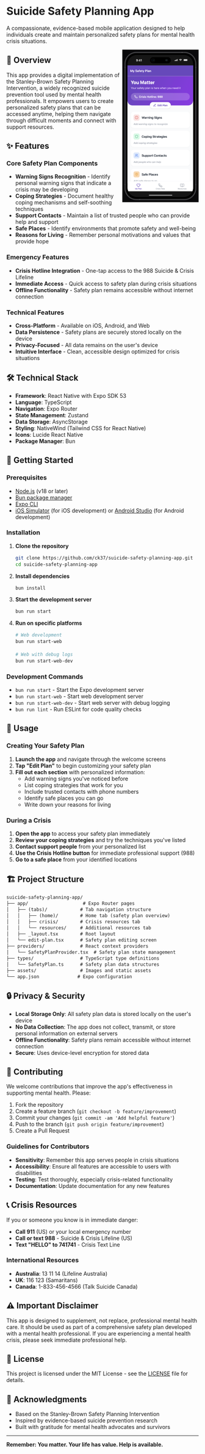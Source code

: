 # Suicide Safety Planning App

A compassionate, evidence-based mobile application designed to help individuals create and maintain personalized safety plans for mental health crisis situations.

<img src="assets/images/app-screenshot.png" alt="App Screenshot" width="200" align="right" />

## 🌟 Overview

This app provides a digital implementation of the Stanley-Brown Safety Planning Intervention, a widely recognized suicide prevention tool used by mental health professionals. It empowers users to create personalized safety plans that can be accessed anytime, helping them navigate through difficult moments and connect with support resources.

## ✨ Features

### Core Safety Plan Components
- **Warning Signs Recognition** - Identify personal warning signs that indicate a crisis may be developing
- **Coping Strategies** - Document healthy coping mechanisms and self-soothing techniques
- **Support Contacts** - Maintain a list of trusted people who can provide help and support
- **Safe Places** - Identify environments that promote safety and well-being
- **Reasons for Living** - Remember personal motivations and values that provide hope

### Emergency Features
- **Crisis Hotline Integration** - One-tap access to the 988 Suicide & Crisis Lifeline
- **Immediate Access** - Quick access to safety plan during crisis situations
- **Offline Functionality** - Safety plan remains accessible without internet connection

### Technical Features
- **Cross-Platform** - Available on iOS, Android, and Web
- **Data Persistence** - Safety plans are securely stored locally on the device
- **Privacy-Focused** - All data remains on the user's device
- **Intuitive Interface** - Clean, accessible design optimized for crisis situations

## 🛠 Technical Stack

- **Framework**: React Native with Expo SDK 53
- **Language**: TypeScript
- **Navigation**: Expo Router
- **State Management**: Zustand
- **Data Storage**: AsyncStorage
- **Styling**: NativeWind (Tailwind CSS for React Native)
- **Icons**: Lucide React Native
- **Package Manager**: Bun

## 🚀 Getting Started

### Prerequisites

- [Node.js](https://nodejs.org/) (v18 or later)
- [Bun package manager](https://bun.sh/)
- [Expo CLI](https://docs.expo.dev/get-started/installation/)
- [iOS Simulator](https://developer.apple.com/xcode/) (for iOS development) or [Android Studio](https://developer.android.com/studio) (for Android development)

### Installation

1. **Clone the repository**
   ```bash
   git clone https://github.com/ck37/suicide-safety-planning-app.git
   cd suicide-safety-planning-app
   ```

2. **Install dependencies**
   ```bash
   bun install
   ```

3. **Start the development server**
   ```bash
   bun run start
   ```

4. **Run on specific platforms**
   ```bash
   # Web development
   bun run start-web
   
   # Web with debug logs
   bun run start-web-dev
   ```

### Development Commands

- `bun run start` - Start the Expo development server
- `bun run start-web` - Start web development server
- `bun run start-web-dev` - Start web server with debug logging
- `bun run lint` - Run ESLint for code quality checks

## 📱 Usage

### Creating Your Safety Plan

1. **Launch the app** and navigate through the welcome screens
2. **Tap "Edit Plan"** to begin customizing your safety plan
3. **Fill out each section** with personalized information:
   - Add warning signs you've noticed before
   - List coping strategies that work for you
   - Include trusted contacts with phone numbers
   - Identify safe places you can go
   - Write down your reasons for living

### During a Crisis

1. **Open the app** to access your safety plan immediately
2. **Review your coping strategies** and try the techniques you've listed
3. **Contact support people** from your personalized list
4. **Use the Crisis Hotline button** for immediate professional support (988)
5. **Go to a safe place** from your identified locations

## 🏗 Project Structure

```
suicide-safety-planning-app/
├── app/                    # Expo Router pages
│   ├── (tabs)/            # Tab navigation structure
│   │   ├── (home)/        # Home tab (safety plan overview)
│   │   ├── crisis/        # Crisis resources tab
│   │   └── resources/     # Additional resources tab
│   ├── _layout.tsx        # Root layout
│   └── edit-plan.tsx      # Safety plan editing screen
├── providers/             # React context providers
│   └── SafetyPlanProvider.tsx  # Safety plan state management
├── types/                 # TypeScript type definitions
│   └── SafetyPlan.ts      # Safety plan data structures
├── assets/                # Images and static assets
└── app.json              # Expo configuration
```

## 🔒 Privacy & Security

- **Local Storage Only**: All safety plan data is stored locally on the user's device
- **No Data Collection**: The app does not collect, transmit, or store personal information on external servers
- **Offline Functionality**: Safety plans remain accessible without internet connection
- **Secure**: Uses device-level encryption for stored data

## 🤝 Contributing

We welcome contributions that improve the app's effectiveness in supporting mental health. Please:

1. Fork the repository
2. Create a feature branch (`git checkout -b feature/improvement`)
3. Commit your changes (`git commit -am 'Add helpful feature'`)
4. Push to the branch (`git push origin feature/improvement`)
5. Create a Pull Request

### Guidelines for Contributors

- **Sensitivity**: Remember this app serves people in crisis situations
- **Accessibility**: Ensure all features are accessible to users with disabilities
- **Testing**: Test thoroughly, especially crisis-related functionality
- **Documentation**: Update documentation for any new features

## 📞 Crisis Resources

If you or someone you know is in immediate danger:

- **Call 911** (US) or your local emergency number
- **Call or text 988** - Suicide & Crisis Lifeline (US)
- **Text "HELLO" to 741741** - Crisis Text Line

### International Resources

- **Australia**: 13 11 14 (Lifeline Australia)
- **UK**: 116 123 (Samaritans)
- **Canada**: 1-833-456-4566 (Talk Suicide Canada)

## ⚠️ Important Disclaimer

This app is designed to supplement, not replace, professional mental health care. It should be used as part of a comprehensive safety plan developed with a mental health professional. If you are experiencing a mental health crisis, please seek immediate professional help.

## 📄 License

This project is licensed under the MIT License - see the [LICENSE](LICENSE) file for details.

## 🙏 Acknowledgments

- Based on the Stanley-Brown Safety Planning Intervention
- Inspired by evidence-based suicide prevention research
- Built with gratitude for mental health advocates and survivors

---

**Remember: You matter. Your life has value. Help is available.**
